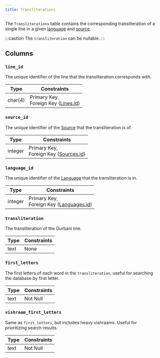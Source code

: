 ```yaml
---
title: Transliterations
---
```


The `Transliterations` table contains the corresponding transliteration of a single line in a given [language](languages) and [source](sources).

:::caution
The `transliteration` can be nullable.
:::

## Columns

### `line_id`

The unique identifier of the line that the transliteration corresponds with.

| Type    | Constraints                                           |
| ------- | ----------------------------------------------------- |
| char(4) | Primary Key, <br/> Foreign Key ([Lines.id](lines#id)) |

### `source_id`

The unique identifier of the [Source](sources) that the transliteration is of.

| Type    | Constraints                                               |
| ------- | --------------------------------------------------------- |
| integer | Primary Key, <br/> Foreign Key ([Sources.id](sources#id)) |

### `language_id`

The unique identifier of the [Language](languages) that the transliteration is in.

| Type    | Constraints                                                   |
| ------- | ------------------------------------------------------------- |
| integer | Primary Key, <br/> Foreign Key ([Languages.id](languages#id)) |

### `transliteration`

The transliteration of the Gurbani line.

| Type | Constraints |
| ---- | ----------- |
| text | None        |

### `first_letters`

The first letters of each word in the `transliteration`, useful for searching the database by first letter.

| Type | Constraints |
| ---- | ----------- |
| text | Not Null    |

### `vishraam_first_letters`

Same as `first_letters`, but includes heavy vishraams. Useful for prioritizing search results.

| Type | Constraints |
| ---- | ----------- |
| text | Not Null    |
